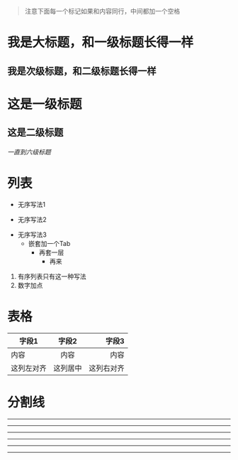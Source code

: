                                    				
                                    				
> 注意下面每一个标记如果和内容同行，中间都加一个空格

我是大标题，和一级标题长得一样
===
我是次级标题，和二级标题长得一样
---

# 这是一级标题
## 这是二级标题
###### 一直到六级标题

# 列表
- 无序写法1
* 无序写法2
+ 无序写法3
    + 嵌套加一个Tab
        + 再套一层
            + 再来
1. 有序列表只有这一种写法
2. 数字加点

# 表格
| 字段1    | 字段2  | 字段3    |
| ---------|:-----:|---------:|
|内容      |内容    |内容      |
|这列左对齐 |这列居中|这列右对齐 |

# 分割线
***
---
___
* * *
- - -
_ _ _
